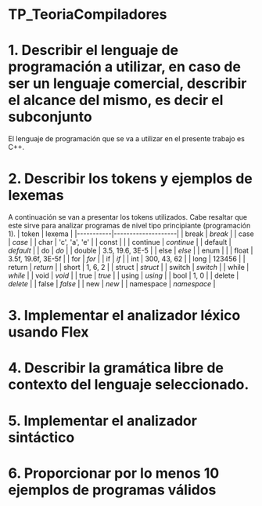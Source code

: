 # TP_TeoriaCompiladores
# 1. Describir el lenguaje de programación a utilizar, en caso de ser un lenguaje comercial, describir el alcance del mismo, es decir el subconjunto
El lenguaje de programación que se va a utilizar en el presente trabajo es C++. 
# 2. Describir los tokens y ejemplos de lexemas
A continuación se van a presentar los tokens utilizados. Cabe resaltar que este sirve para analizar programas de nivel tipo principiante (programación 1).
| token     | lexema             |
|-----------|--------------------|
| break     | _break_            |
| case      | _case_             |
| char      | 'c', 'a', 'e'      |
| const     |                    |
| continue  | _continue_         |
| default   | _default_          |
| do        | _do_               |
| double    | 3.5, 19.6, 3E-5    |
| else      | _else_             |
| enum      |                    |
| float     | 3.5f, 19.6f, 3E-5f |
| for       | _for_              |
| if        | _if_               |
| int       | 300, 43, 62        |
| long      | 123456             |
| return    | _return_           |
| short     | 1, 6, 2            |
| struct    | _struct_           |
| switch    | _switch_           |
| while     | _while_            |
| void      | _void_             |
| true      | _true_             |
| using     | _using_            |
| bool      | 1, 0               |
| delete    | _delete_           |
| false     | _false_            |
| new       | _new_              |
| namespace | _namespace_        |
# 3. Implementar el analizador léxico usando Flex
# 4. Describir la gramática libre de contexto del lenguaje seleccionado.
# 5. Implementar el analizador sintáctico
# 6. Proporcionar por lo menos 10 ejemplos de programas válidos 